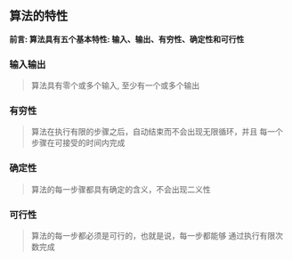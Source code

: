 ## 算法的特性
**前言: 算法具有五个基本特性: 输入、输出、有穷性、确定性和可行性**

### 输入输出
> 算法具有零个或多个输入, 至少有一个或多个输出

### 有穷性
> 算法在执行有限的步骤之后，自动结束而不会出现无限循环，并且
每一个步骤在可接受的时间内完成

### 确定性
> 算法的每一步骤都具有确定的含义，不会出现二义性

### 可行性
> 算法的每一步都必须是可行的，也就是说，每一步都能够
通过执行有限次数完成